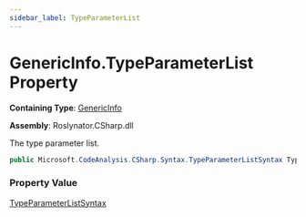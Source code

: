 ```yaml
---
sidebar_label: TypeParameterList
---
```


# GenericInfo\.TypeParameterList Property

**Containing Type**: [GenericInfo](../index.md)

**Assembly**: Roslynator\.CSharp\.dll

  
The type parameter list\.

```csharp
public Microsoft.CodeAnalysis.CSharp.Syntax.TypeParameterListSyntax TypeParameterList { get; }
```

### Property Value

[TypeParameterListSyntax](https://docs.microsoft.com/en-us/dotnet/api/microsoft.codeanalysis.csharp.syntax.typeparameterlistsyntax)

